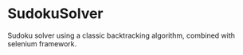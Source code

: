 # SudokuSolver

Sudoku solver using a classic backtracking algorithm, combined with selenium framework.
